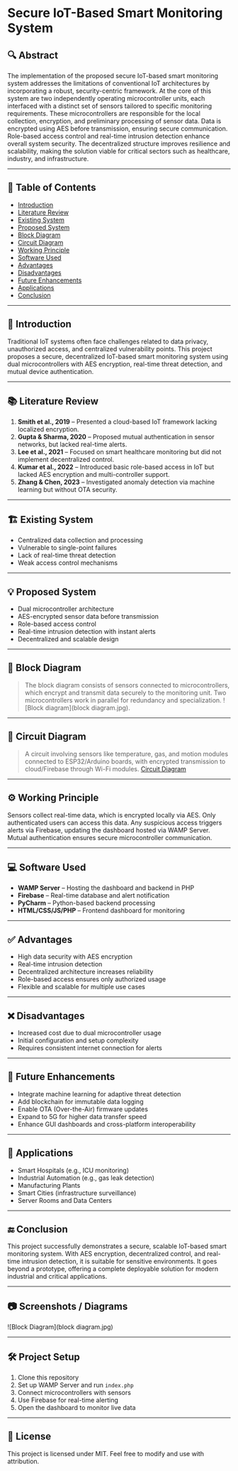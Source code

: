 # Secure IoT-Based Smart Monitoring System

## 🔍 Abstract
The implementation of the proposed secure IoT-based smart monitoring system addresses the limitations of conventional IoT architectures by incorporating a robust, security-centric framework. At the core of this system are two independently operating microcontroller units, each interfaced with a distinct set of sensors tailored to specific monitoring requirements. These microcontrollers are responsible for the local collection, encryption, and preliminary processing of sensor data. Data is encrypted using AES before transmission, ensuring secure communication. Role-based access control and real-time intrusion detection enhance overall system security. The decentralized structure improves resilience and scalability, making the solution viable for critical sectors such as healthcare, industry, and infrastructure.

---

## 📌 Table of Contents
- [Introduction](#introduction)
- [Literature Review](#literature-review)
- [Existing System](#existing-system)
- [Proposed System](#proposed-system)
- [Block Diagram](#block-diagram)
- [Circuit Diagram](#circuit-diagram)
- [Working Principle](#working-principle)
- [Software Used](#software-used)
- [Advantages](#advantages)
- [Disadvantages](#disadvantages)
- [Future Enhancements](#future-enhancements)
- [Applications](#applications)
- [Conclusion](#conclusion)

---

## 📘 Introduction
Traditional IoT systems often face challenges related to data privacy, unauthorized access, and centralized vulnerability points. This project proposes a secure, decentralized IoT-based smart monitoring system using dual microcontrollers with AES encryption, real-time threat detection, and mutual device authentication.

---

## 📚 Literature Review
1. **Smith et al., 2019** – Presented a cloud-based IoT framework lacking localized encryption.
2. **Gupta & Sharma, 2020** – Proposed mutual authentication in sensor networks, but lacked real-time alerts.
3. **Lee et al., 2021** – Focused on smart healthcare monitoring but did not implement decentralized control.
4. **Kumar et al., 2022** – Introduced basic role-based access in IoT but lacked AES encryption and multi-controller support.
5. **Zhang & Chen, 2023** – Investigated anomaly detection via machine learning but without OTA security.

---

## 🏗 Existing System
- Centralized data collection and processing
- Vulnerable to single-point failures
- Lack of real-time threat detection
- Weak access control mechanisms

---

## 💡 Proposed System
- Dual microcontroller architecture
- AES-encrypted sensor data before transmission
- Role-based access control
- Real-time intrusion detection with instant alerts
- Decentralized and scalable design

---

## 🔲 Block Diagram
> The block diagram consists of sensors connected to microcontrollers, which encrypt and transmit data securely to the monitoring unit. Two microcontrollers work in parallel for redundancy and specialization.
![Block diagram](block diagram.jpg).
---

## 🔧 Circuit Diagram
> A circuit involving sensors like temperature, gas, and motion modules connected to ESP32/Arduino boards, with encrypted transmission to cloud/Firebase through Wi-Fi modules.
[Circuit Diagram](image.png)
---

## ⚙️ Working Principle
Sensors collect real-time data, which is encrypted locally via AES. Only authenticated users can access this data. Any suspicious access triggers alerts via Firebase, updating the dashboard hosted via WAMP Server. Mutual authentication ensures secure microcontroller communication.

---

## 💻 Software Used
- **WAMP Server** – Hosting the dashboard and backend in PHP
- **Firebase** – Real-time database and alert notification
- **PyCharm** – Python-based backend processing
- **HTML/CSS/JS/PHP** – Frontend dashboard for monitoring

---

## ✅ Advantages
- High data security with AES encryption
- Real-time intrusion detection
- Decentralized architecture increases reliability
- Role-based access ensures only authorized usage
- Flexible and scalable for multiple use cases

---

## ❌ Disadvantages
- Increased cost due to dual microcontroller usage
- Initial configuration and setup complexity
- Requires consistent internet connection for alerts

---

## 🚀 Future Enhancements
- Integrate machine learning for adaptive threat detection
- Add blockchain for immutable data logging
- Enable OTA (Over-the-Air) firmware updates
- Expand to 5G for higher data transfer speed
- Enhance GUI dashboards and cross-platform interoperability

---

## 🧩 Applications
- Smart Hospitals (e.g., ICU monitoring)
- Industrial Automation (e.g., gas leak detection)
- Manufacturing Plants
- Smart Cities (infrastructure surveillance)
- Server Rooms and Data Centers

---

## 🔚 Conclusion
This project successfully demonstrates a secure, scalable IoT-based smart monitoring system. With AES encryption, decentralized control, and real-time intrusion detection, it is suitable for sensitive environments. It goes beyond a prototype, offering a complete deployable solution for modern industrial and critical applications.

---

## 📷 Screenshots / Diagrams
![Block Diagram](block diagram.jpg)

---

## 🛠️ Project Setup
1. Clone this repository
2. Set up WAMP Server and run `index.php`
3. Connect microcontrollers with sensors
4. Use Firebase for real-time alerting
5. Open the dashboard to monitor live data

---

## 📄 License
This project is licensed under MIT. Feel free to modify and use with attribution.

